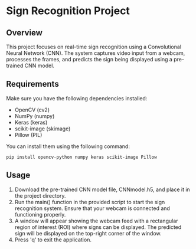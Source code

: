 # Sign Recognition Project

## Overview
This project focuses on real-time sign recognition using a Convolutional Neural Network (CNN). The system captures video input from a webcam, processes the frames, and predicts the sign being displayed using a pre-trained CNN model.

## Requirements
Make sure you have the following dependencies installed:

- OpenCV (cv2)
- NumPy (numpy)
- Keras (keras)
- scikit-image (skimage)
- Pillow (PIL)
  
You can install them using the following command:  
        
    pip install opencv-python numpy keras scikit-image Pillow

## Usage
1. Download the pre-trained CNN model file, CNNmodel.h5, and place it in the project directory.
2. Run the main() function in the provided script to start the sign recognition system. Ensure that your webcam is connected and functioning properly.
3. A window will appear showing the webcam feed with a rectangular region of interest (ROI) where signs can be displayed. The predicted sign will be displayed on the top-right corner of the window.
4. Press 'q' to exit the application.


